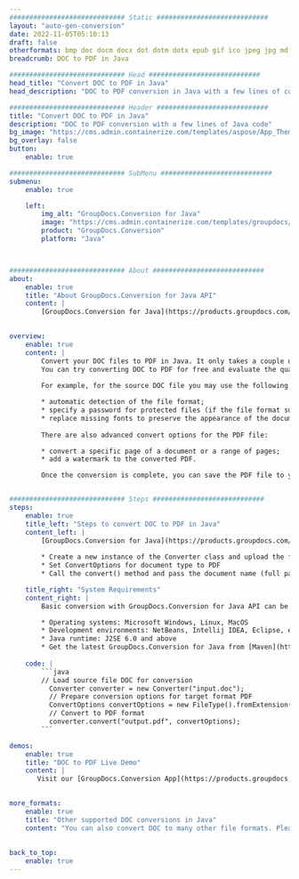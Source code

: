 ```yaml
---
############################# Static ############################
layout: "auto-gen-conversion"
date: 2022-11-05T05:10:13
draft: false
otherformats: bmp doc docm docx dot dotm dotx epub gif ico jpeg jpg md odt ott pdf png psd rtf tex tif tiff txt xps
breadcrumb: DOC to PDF in Java

############################# Head ############################
head_title: "Convert DOC to PDF in Java"
head_description: "DOC to PDF conversion in Java with a few lines of code. Convert over 160 file formats using the GroupDocs document conversion API for Java"

############################# Header ############################
title: "Convert DOC to PDF in Java"
description: "DOC to PDF conversion with a few lines of Java code"
bg_image: "https://cms.admin.containerize.com/templates/aspose/App_Themes/V3/images/bg/header1.png"
bg_overlay: false
button:
    enable: true

############################# SubMenu ############################
submenu:
    enable: true

    left:
        img_alt: "GroupDocs.Conversion for Java"
        image: "https://cms.admin.containerize.com/templates/groupdocs/images/product-logos/90x90-noborder/groupdocs-conversion-java.png"
        product: "GroupDocs.Conversion"
        platform: "Java"



############################# About ############################
about:
    enable: true
    title: "About GroupDocs.Conversion for Java API"
    content: |
        [GroupDocs.Conversion for Java](https://products.groupdocs.com/conversion/java/) is an advanced file format conversion API for converting between popular image and document formats such as Microsoft Office, OpenDocument, PDF, HTML, email, CAD. and much more with just a few lines of code. The native API automatically detects the formats of the original documents and offers many options for customizing the converted documents. Along with the function of extracting information from a document, it also supports caching of the conversion results to the local disk by default. However, any type of cache storage can be supported by implementing the appropriate interfaces - Amazon S3, Dropbox, Google Drive, Windows Azure, Reddis, or any others.
    

overview:
    enable: true
    content: |
        Convert your DOC files to PDF in Java. It only takes a couple of lines of Java code on any platform of your choice, such as Windows, Linux, macOS.
        You can try converting DOC to PDF for free and evaluate the quality of the conversion results. Along with simple file conversion scripts, you can try more sophisticated options for loading the DOC source file and storing the PDF output. 
        
        For example, for the source DOC file you may use the following load options:

        * automatic detection of the file format;
        * specify a password for protected files (if the file format supports it);
        * replace missing fonts to preserve the appearance of the document.
        
        There are also advanced convert options for the PDF file:

        * convert a specific page of a document or a range of pages;
        * add a watermark to the converted PDF.

        Once the conversion is complete, you can save the PDF file to your local file path or to any third party storage such as FTP, Amazon S3, Google Drive, Dropbox etc. Please note - to convert DOC to PDF, you do not need to install any additional software, such as MS Office, Open Office, Adobe Acrobat Reader etc.


############################# Steps ############################
steps:
    enable: true
    title_left: "Steps to convert DOC to PDF in Java"
    content_left: |
        [GroupDocs.Conversion for Java](https://products.groupdocs.com/conversion/java/) allows developers to easily convert DOC file to PDF with a few lines of code.
        
        * Create a new instance of the Converter class and upload the file DOC with the full path
        * Set ConvertOptions for document type to PDF
        * Call the convert() method and pass the document name (full path) and format (PDF) as a parameter

    title_right: "System Requirements"
    content_right: |
        Basic conversion with GroupDocs.Conversion for Java API can be done with just a few lines of code. Our APIs are supported on all major platforms and operating systems. Before executing the code below, make sure you have the following prerequisites installed on your system.

        * Operating systems: Microsoft Windows, Linux, MacOS
        * Development environments: NetBeans, Intellij IDEA, Eclipse, etc.
        * Java runtime: J2SE 6.0 and above
        * Get the latest GroupDocs.Conversion for Java from [Maven](https://repository.groupdocs.com/webapp/#/artifacts/browse/tree/General/repo/com/groupdocs/groupdocs-conversion)
         
    code: |
        ```java    
        // Load source file DOC for conversion
          Converter converter = new Converter("input.doc");
          // Prepare conversion options for target format PDF
          ConvertOptions convertOptions = new FileType().fromExtension("pdf").getConvertOptions();
          // Convert to PDF format
          converter.convert("output.pdf", convertOptions);
        ```

demos:
    enable: true
    title: "DOC to PDF Live Demo"
    content: |
       Visit our [GroupDocs.Conversion App](https://products.groupdocs.app/conversion/family) website and try DOC to PDF conversion now. The free demo has the following benefits
          

more_formats:
    enable: true
    title: "Other supported DOC conversions in Java"
    content: "You can also convert DOC to many other file formats. Please see the list below."
       
       
back_to_top:
    enable: true
---
```

